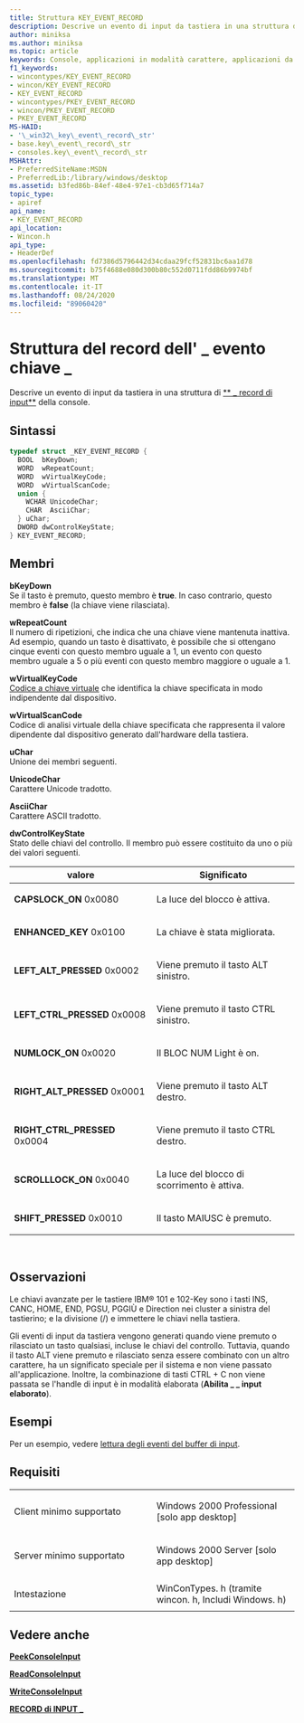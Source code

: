 ```yaml
---
title: Struttura KEY_EVENT_RECORD
description: Descrive un evento di input da tastiera in una struttura di record di INPUT della console \_ .
author: miniksa
ms.author: miniksa
ms.topic: article
keywords: Console, applicazioni in modalità carattere, applicazioni da riga di comando, applicazioni Terminal, API console
f1_keywords:
- wincontypes/KEY_EVENT_RECORD
- wincon/KEY_EVENT_RECORD
- KEY_EVENT_RECORD
- wincontypes/PKEY_EVENT_RECORD
- wincon/PKEY_EVENT_RECORD
- PKEY_EVENT_RECORD
MS-HAID:
- '\_win32\_key\_event\_record\_str'
- base.key\_event\_record\_str
- consoles.key\_event\_record\_str
MSHAttr:
- PreferredSiteName:MSDN
- PreferredLib:/library/windows/desktop
ms.assetid: b3fed86b-84ef-48e4-97e1-cb3d65f714a7
topic_type:
- apiref
api_name:
- KEY_EVENT_RECORD
api_location:
- Wincon.h
api_type:
- HeaderDef
ms.openlocfilehash: fd7386d5796442d34cdaa29fcf52831bc6aa1d78
ms.sourcegitcommit: b75f4688e080d300b80c552d0711fdd86b9974bf
ms.translationtype: MT
ms.contentlocale: it-IT
ms.lasthandoff: 08/24/2020
ms.locfileid: "89060420"
---
```

# <a name="key_event_record-structure"></a>Struttura del record dell' \_ evento chiave \_


Descrive un evento di input da tastiera in una struttura di [** \_ record di input**](input-record-str.md) della console.

<a name="syntax"></a>Sintassi
------

```C
typedef struct _KEY_EVENT_RECORD {
  BOOL  bKeyDown;
  WORD  wRepeatCount;
  WORD  wVirtualKeyCode;
  WORD  wVirtualScanCode;
  union {
    WCHAR UnicodeChar;
    CHAR  AsciiChar;
  } uChar;
  DWORD dwControlKeyState;
} KEY_EVENT_RECORD;
```

<a name="members"></a>Membri
-------

**bKeyDown**  
Se il tasto è premuto, questo membro è **true**. In caso contrario, questo membro è **false** (la chiave viene rilasciata).

**wRepeatCount**  
Il numero di ripetizioni, che indica che una chiave viene mantenuta inattiva. Ad esempio, quando un tasto è disattivato, è possibile che si ottengano cinque eventi con questo membro uguale a 1, un evento con questo membro uguale a 5 o più eventi con questo membro maggiore o uguale a 1.

**wVirtualKeyCode**  
[Codice a chiave virtuale](https://msdn.microsoft.com/library/windows/desktop/dd375731(v=vs.85).aspx) che identifica la chiave specificata in modo indipendente dal dispositivo.

**wVirtualScanCode**  
Codice di analisi virtuale della chiave specificata che rappresenta il valore dipendente dal dispositivo generato dall'hardware della tastiera.

**uChar**  
Unione dei membri seguenti.

**UnicodeChar**  
Carattere Unicode tradotto.

**AsciiChar**  
Carattere ASCII tradotto.

**dwControlKeyState**  
Stato delle chiavi del controllo. Il membro può essere costituito da uno o più dei valori seguenti.

<table>
<colgroup>
<col width="50%" />
<col width="50%" />
</colgroup>
<thead>
<tr class="header">
<th>valore</th>
<th>Significato</th>
</tr>
</thead>
<tbody>
<tr class="odd">
<td><span id="CAPSLOCK_ON"></span><span id="capslock_on"></span>
<strong>CAPSLOCK_ON</strong> 0x0080</td>
<td><p>La luce del blocco è attiva.</p></td>
</tr>
<tr class="even">
<td><span id="ENHANCED_KEY"></span><span id="enhanced_key"></span>
<strong>ENHANCED_KEY</strong> 0x0100</td>
<td><p>La chiave è stata migliorata.</p></td>
</tr>
<tr class="odd">
<td><span id="LEFT_ALT_PRESSED"></span><span id="left_alt_pressed"></span>
<strong>LEFT_ALT_PRESSED</strong> 0x0002</td>
<td><p>Viene premuto il tasto ALT sinistro.</p></td>
</tr>
<tr class="even">
<td><span id="LEFT_CTRL_PRESSED"></span><span id="left_ctrl_pressed"></span>
<strong>LEFT_CTRL_PRESSED</strong> 0x0008</td>
<td><p>Viene premuto il tasto CTRL sinistro.</p></td>
</tr>
<tr class="odd">
<td><span id="NUMLOCK_ON"></span><span id="numlock_on"></span>
<strong>NUMLOCK_ON</strong> 0x0020</td>
<td><p>Il BLOC NUM Light è on.</p></td>
</tr>
<tr class="even">
<td><span id="RIGHT_ALT_PRESSED"></span><span id="right_alt_pressed"></span>
<strong>RIGHT_ALT_PRESSED</strong> 0x0001</td>
<td><p>Viene premuto il tasto ALT destro.</p></td>
</tr>
<tr class="odd">
<td><span id="RIGHT_CTRL_PRESSED"></span><span id="right_ctrl_pressed"></span>
<strong>RIGHT_CTRL_PRESSED</strong> 0x0004</td>
<td><p>Viene premuto il tasto CTRL destro.</p></td>
</tr>
<tr class="even">
<td><span id="SCROLLLOCK_ON"></span><span id="scrolllock_on"></span>
<strong>SCROLLLOCK_ON</strong> 0x0040</td>
<td><p>La luce del blocco di scorrimento è attiva.</p></td>
</tr>
<tr class="odd">
<td><span id="SHIFT_PRESSED"></span><span id="shift_pressed"></span>
<strong>SHIFT_PRESSED</strong> 0x0010</td>
<td><p>Il tasto MAIUSC è premuto.</p></td>
</tr>
<tr class="even">
</tr>
<tr class="odd">
</tr>
<tr class="even">
</tr>
<tr class="odd">
</tr>
<tr class="even">
</tr>
<tr class="odd">
</tr>
<tr class="even">
</tr>
</tbody>
</table>

 

<a name="remarks"></a>Osservazioni
-------

Le chiavi avanzate per le tastiere IBM® 101 e 102-Key sono i tasti INS, CANC, HOME, END, PGSU, PGGIÙ e Direction nei cluster a sinistra del tastierino; e la divisione (/) e immettere le chiavi nella tastiera.

Gli eventi di input da tastiera vengono generati quando viene premuto o rilasciato un tasto qualsiasi, incluse le chiavi del controllo. Tuttavia, quando il tasto ALT viene premuto e rilasciato senza essere combinato con un altro carattere, ha un significato speciale per il sistema e non viene passato all'applicazione. Inoltre, la combinazione di tasti CTRL + C non viene passata se l'handle di input è in modalità elaborata (**Abilita \_ \_ input elaborato**).

<a name="examples"></a>Esempi
--------

Per un esempio, vedere [lettura degli eventi del buffer di input](reading-input-buffer-events.md).

<a name="requirements"></a>Requisiti
------------

<table>
<colgroup>
<col width="50%" />
<col width="50%" />
</colgroup>
<tbody>
<tr class="odd">
<td><p>Client minimo supportato</p></td>
<td><p>Windows 2000 Professional [solo app desktop]</p></td>
</tr>
<tr class="even">
<td><p>Server minimo supportato</p></td>
<td><p>Windows 2000 Server [solo app desktop]</p></td>
</tr>
<tr class="odd">
<td><p>Intestazione</p></td>
<td>WinConTypes. h (tramite wincon. h, Includi Windows. h)</td>
</tr>
</tbody>
</table>

## <a name="span-idsee_alsospansee-also"></a><span id="see_also"></span>Vedere anche


[**PeekConsoleInput**](peekconsoleinput.md)

[**ReadConsoleInput**](readconsoleinput.md)

[**WriteConsoleInput**](writeconsoleinput.md)

[**RECORD di INPUT \_**](input-record-str.md)

 

 




